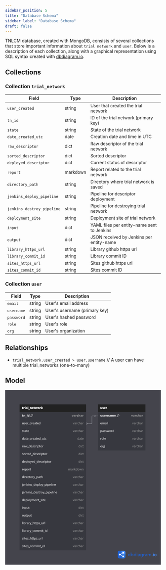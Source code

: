 ```yaml
---
sidebar_position: 5
title: "Database Schema"
sidebar_label: "Database Schema"
draft: false
---
```


TNLCM database, created with MongoDB, consists of several collections that store important information about `trial network` and `user`. Below is a description of each collection, along with a graphical representation using SQL syntax created with [dbdiagram.io](https://dbdiagram.io/).

## Collections

### Collection `trial_network`

| Field                               | Type     | Description                                |
| ----------------------------------- | -------- | ------------------------------------------ |
| `user_created`                      | string   | User that created the trial network        |
| `tn_id`                             | string   | ID of the trial network (primary key)      |
| `state`                             | string   | State of the trial network                 |
| `date_created_utc`                  | date     | Creation date and time in UTC              |
| `raw_descriptor`                    | dict     | Raw descriptor of the trial network        |
| `sorted_descriptor`                 | dict     | Sorted descriptor                          |
| `deployed_descriptor`               | dict     | Current status of descriptor               |
| `report`                            | markdown | Report related to the trial network        |
| `directory_path`                    | string   | Directory where trial network is saved     |
| `jenkins_deploy_pipeline`           | string   | Pipeline for descriptor deployment         |
| `jenkins_destroy_pipeline`          | string   | Pipeline for destroying trial network      |
| `deployment_site`                   | string   | Deployment site of trial network           |
| `input`                             | dict     | YAML files per entity-name sent to Jenkins |
| `output`                            | dict     | JSON received by Jenkins per entity-name   |
| `library_https_url`                 | string   | Library github https url                   |
| `library_commit_id`                 | string   | Library commit ID                          |
| `sites_https_url`                   | string   | Sites github https url                     |
| `sites_commit_id`                   | string   | Sites commit ID                            |

### Collection `user`

| Field      | Type   | Description                   |
| ---------- | ------ | ----------------------------- |
| `email`    | string | User's email address          |
| `username` | string | User's username (primary key) |
| `password` | string | User's hashed password        |
| `role`     | string | User's role                   |
| `org`      | string | User's organization           |

## Relationships

- `trial_network.user_created > user.username` // A user can have multiple trial_networks (one-to-many)

## Model

![model](./images/model.png)
